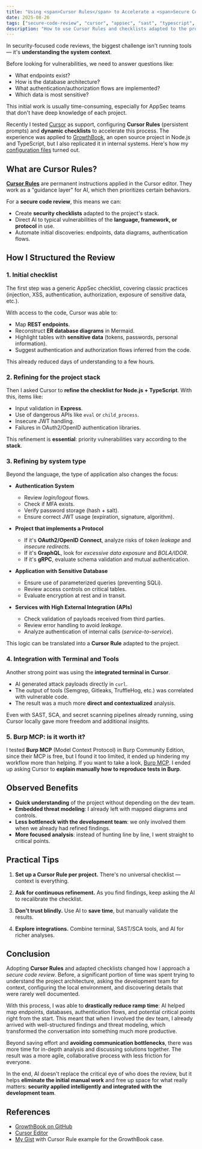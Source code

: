 ```yaml
---
title: "Using <span>Cursor Rules</span> to Accelerate a <span>Secure Code Review</span>"
date: 2025-08-26
tags: ["secure-code-review", "cursor", "appsec", "sast", "typescript", "checklists"]
description: "How to use Cursor Rules and checklists adapted to the project context to optimize security reviews in modern applications."
---
```


In security-focused code reviews, the biggest challenge isn't running tools — it's **understanding the system context**.

Before looking for vulnerabilities, we need to answer questions like:
- What endpoints exist?
- How is the database architecture?
- What authentication/authorization flows are implemented?
- Which data is most sensitive?

This initial work is usually time-consuming, especially for AppSec teams that don't have deep knowledge of each project.

Recently I tested [Cursor](https://cursor.sh/) as support, configuring **Cursor Rules** (persistent prompts) and **dynamic checklists** to accelerate this process. The experience was applied to [GrowthBook](https://github.com/growthbook/growthbook), an open source project in Node.js and TypeScript, but I also replicated it in internal systems. Here's how my [configuration files](https://gist.github.com/fguisso/0de78dda4fdaa4abfb94eade01628967) turned out.

## What are Cursor Rules?

**[Cursor Rules](https://docs.cursor.com/en/context/rules)** are permanent instructions applied in the Cursor editor. They work as a "guidance layer" for AI, which then prioritizes certain behaviors.

For a **secure code review**, this means we can:

- Create **security checklists** adapted to the project's stack.
- Direct AI to typical vulnerabilities of the **language, framework, or protocol** in use.
- Automate initial discoveries: endpoints, data diagrams, authentication flows.

## How I Structured the Review

### 1. Initial checklist

The first step was a generic AppSec checklist, covering classic practices (injection, XSS, authentication, authorization, exposure of sensitive data, etc.).

With access to the code, Cursor was able to:

- Map **REST endpoints**.
- Reconstruct **ER database diagrams** in Mermaid.
- Highlight tables with **sensitive data** (tokens, passwords, personal information).
- Suggest authentication and authorization flows inferred from the code.

This already reduced days of understanding to a few hours.

### 2. Refining for the project stack

Then I asked Cursor to **refine the checklist for Node.js + TypeScript**.
With this, items like:

- Input validation in **Express**.
- Use of dangerous APIs like `eval` or `child_process`.
- Insecure JWT handling.
- Failures in OAuth2/OpenID authentication libraries.

This refinement is **essential**: priority vulnerabilities vary according to the **stack**.

### 3. Refining by system type

Beyond the language, the type of application also changes the focus:

- **Authentication System**
  - Review *login/logout* flows.
  - Check if MFA exists.
  - Verify password storage (hash + salt).
  - Ensure correct JWT usage (expiration, signature, algorithm).

- **Project that implements a Protocol**
  - If it's **OAuth2/OpenID Connect**, analyze risks of *token leakage* and *insecure redirects*.
  - If it's **GraphQL**, look for *excessive data exposure* and *BOLA/IDOR*.
  - If it's **gRPC**, evaluate schema validation and mutual authentication.

- **Application with Sensitive Database**
  - Ensure use of parameterized queries (preventing SQLi).
  - Review access controls on critical tables.
  - Evaluate encryption at rest and in transit.

- **Services with High External Integration (APIs)**
  - Check validation of payloads received from third parties.
  - Review error handling to avoid *leakage*.
  - Analyze authentication of internal calls (*service-to-service*).

This logic can be translated into a **Cursor Rule** adapted to the project.

### 4. Integration with Terminal and Tools

Another strong point was using the **integrated terminal in Cursor**.

- AI generated attack payloads directly in `curl`.
- The output of tools (Semgrep, Gitleaks, TruffleHog, etc.) was correlated with vulnerable code.
- The result was a much more **direct and contextualized** analysis.

Even with SAST, SCA, and secret scanning pipelines already running, using Cursor locally gave more freedom and additional insights.

### 5. Burp MCP: is it worth it?

I tested **Burp MCP** (Model Context Protocol) in Burp Community Edition, since their MCP is free, but I found it too limited, it ended up hindering my workflow more than helping. If you want to take a look, [Burp MCP](https://github.com/PortSwigger/mcp-server).
I ended up asking Cursor to **explain manually how to reproduce tests in Burp**.

## Observed Benefits

- **Quick understanding** of the project without depending on the dev team.
- **Embedded threat modeling**: I already left with mapped diagrams and controls.
- **Less bottleneck with the development team**: we only involved them when we already had refined findings.
- **More focused analysis**: instead of hunting line by line, I went straight to critical points.

## Practical Tips

1. **Set up a Cursor Rule per project.**
   There's no universal checklist — context is everything.

2. **Ask for continuous refinement.**
   As you find findings, keep asking the AI to recalibrate the checklist.

3. **Don't trust blindly.**
   Use AI to **save time**, but manually validate the results.

4. **Explore integrations.**
   Combine terminal, SAST/SCA tools, and AI for richer analyses.

## Conclusion

Adopting **Cursor Rules** and adapted checklists changed how I approach a *secure code review*.
Before, a significant portion of time was spent trying to understand the project architecture, asking the development team for context, configuring the local environment, and discovering details that were rarely well documented.

With this process, I was able to **drastically reduce ramp time**: AI helped map endpoints, databases, authentication flows, and potential critical points right from the start. This meant that when I involved the dev team, I already arrived with well-structured findings and threat modeling, which transformed the conversation into something much more productive.

Beyond saving effort and **avoiding communication bottlenecks**, there was more time for in-depth analysis and discussing solutions together. The result was a more agile, collaborative process with less friction for everyone.

In the end, AI doesn't replace the critical eye of who does the review, but it helps **eliminate the initial manual work** and free up space for what really matters: **security applied intelligently and integrated with the development team**.

## References

* [GrowthBook on GitHub](https://github.com/growthbook/growthbook)
* [Cursor Editor](https://cursor.sh/)
* [My Gist](https://gist.github.com/fguisso/0de78dda4fdaa4abfb94eade01628967) with Cursor Rule example for the GrowthBook case.